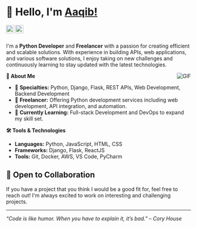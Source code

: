 # 👋 Hello, I'm [Aaqib!](https://maaqib.com/)

<a href="https://www.linkedin.com/in/maaqibsoomro/">
  <img align="left" alt="Aaqib's LinkdeIN" width="22px" src="https://cdn.jsdelivr.net/npm/simple-icons@v3/icons/linkedin.svg" />
</a>
<a href="mailto:soomroaaqib55@example.com">
  <img align="left" alt="Aaqib's Gmail" width="22px" src="https://cdn.jsdelivr.net/npm/simple-icons@v3/icons/gmail.svg" />
</a>

<br><br>

I'm a **Python Developer** and **Freelancer** with a passion for creating efficient and scalable solutions. With experience in building APIs, web applications, and various software solutions, I enjoy taking on new challenges and continuously learning to stay updated with the latest technologies.

<img align="right" alt="GIF" src="https://media.giphy.com/media/iIqmM5tTjmpOB9mpbn/giphy.gif" />

**🚀 About Me**

- 🌟 **Specialties:** Python, Django, Flask, REST APIs, Web Development, Backend Development
- 💼 **Freelancer:** Offering Python development services including web development, API integration, and automation.
- 🌱 **Currently Learning:** Full-stack Development and DevOps to expand my skill set.

**🛠️ Tools & Technologies**

- **Languages:** Python, JavaScript, HTML, CSS
- **Frameworks:** Django, Flask, ReactJS
- **Tools:** Git, Docker, AWS, VS Code, PyCharm

## 🤝 Open to Collaboration

If you have a project that you think I would be a good fit for, feel free to reach out! I'm always excited to work on interesting and challenging projects.

---

_“Code is like humor. When you have to explain it, it’s bad.” – Cory House_

